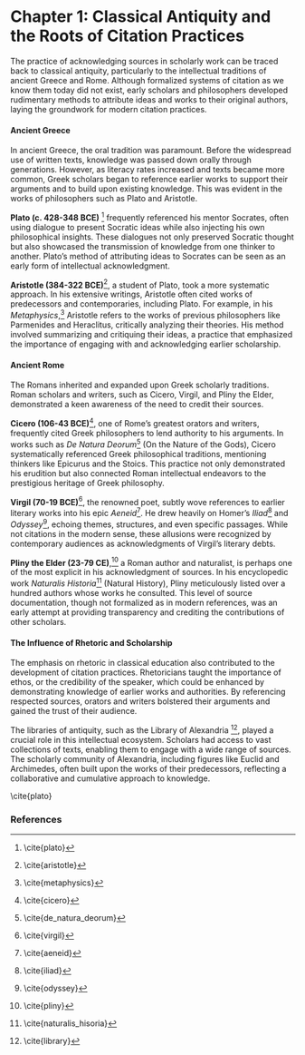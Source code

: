 # Chapter 1: Classical Antiquity and the Roots of Citation Practices


The practice of acknowledging sources in scholarly work can be traced back to classical antiquity, particularly to the intellectual traditions of ancient Greece and Rome. Although formalized systems of citation as we know them today did not exist, early scholars and philosophers developed rudimentary methods to attribute ideas and works to their original authors, laying the groundwork for modern citation practices.

#### Ancient Greece

In ancient Greece, the oral tradition was paramount. Before the widespread use of written texts, knowledge was passed down orally through generations. However, as literacy rates increased and texts became more common, Greek scholars began to reference earlier works to support their arguments and to build upon existing knowledge. This was evident in the works of philosophers such as Plato and Aristotle.

**Plato (c. 428-348 BCE)** [^plato] frequently referenced his mentor Socrates, often using dialogue to present Socratic ideas while also injecting his own philosophical insights. These dialogues not only preserved Socratic thought but also showcased the transmission of knowledge from one thinker to another. Plato’s method of attributing ideas to Socrates can be seen as an early form of intellectual acknowledgment.

**Aristotle (384-322 BCE)**[^aristotle], a student of Plato, took a more systematic approach. In his extensive writings, Aristotle often cited works of predecessors and contemporaries, including Plato. For example, in his *Metaphysics*,[^metaphysics] Aristotle refers to the works of previous philosophers like Parmenides and Heraclitus, critically analyzing their theories. His method involved summarizing and critiquing their ideas, a practice that emphasized the importance of engaging with and acknowledging earlier scholarship.

#### Ancient Rome

The Romans inherited and expanded upon Greek scholarly traditions. Roman scholars and writers, such as Cicero, Virgil, and Pliny the Elder, demonstrated a keen awareness of the need to credit their sources.

**Cicero (106-43 BCE)**[^cicero], one of Rome’s greatest orators and writers, frequently cited Greek philosophers to lend authority to his arguments. In works such as *De Natura Deorum*[^de_natura_deorum] (On the Nature of the Gods), Cicero systematically referenced Greek philosophical traditions, mentioning thinkers like Epicurus and the Stoics. This practice not only demonstrated his erudition but also connected Roman intellectual endeavors to the prestigious heritage of Greek philosophy.

**Virgil (70-19 BCE)**[^virgil], the renowned poet, subtly wove references to earlier literary works into his epic *Aeneid*[^aeneid]. He drew heavily on Homer’s *Iliad*[^iliad] and *Odyssey*[^odyssey], echoing themes, structures, and even specific passages. While not citations in the modern sense, these allusions were recognized by contemporary audiences as acknowledgments of Virgil’s literary debts.

**Pliny the Elder (23-79 CE)**,[^pliny] a Roman author and naturalist, is perhaps one of the most explicit in his acknowledgment of sources. In his encyclopedic work *Naturalis Historia*[^naturalis_hisoria] (Natural History), Pliny meticulously listed over a hundred authors whose works he consulted. This level of source documentation, though not formalized as in modern references, was an early attempt at providing transparency and crediting the contributions of other scholars.

#### The Influence of Rhetoric and Scholarship

The emphasis on rhetoric in classical education also contributed to the development of citation practices. Rhetoricians taught the importance of ethos, or the credibility of the speaker, which could be enhanced by demonstrating knowledge of earlier works and authorities. By referencing respected sources, orators and writers bolstered their arguments and gained the trust of their audience.

The libraries of antiquity, such as the Library of Alexandria [^library], played a crucial role in this intellectual ecosystem. Scholars had access to vast collections of texts, enabling them to engage with a wide range of sources. The scholarly community of Alexandria, including figures like Euclid and Archimedes, often built upon the works of their predecessors, reflecting a collaborative and cumulative approach to knowledge.

\cite{plato}
 
### References

[^plato]: \cite{plato}
[^aristotle]: \cite{aristotle}
[^metaphysics]: \cite{metaphysics}
[^cicero]: \cite{cicero}
[^de_natura_deorum]: \cite{de_natura_deorum}
[^virgil]: \cite{virgil}
[^aeneid]: \cite{aeneid}
[^iliad]: \cite{iliad}
[^odyssey]: \cite{odyssey}
[^pliny]: \cite{pliny}
[^naturalis_hisoria]: \cite{naturalis_hisoria}
[^library]: \cite{library}
